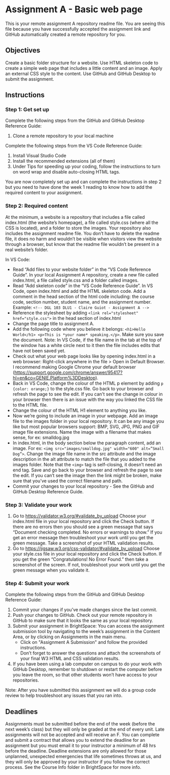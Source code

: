 # Assignment A - Basic web page
This is your remote assignment A repository readme file. You are seeing this file because you have successfully accepted the assignment link and GitHub automatically created a remote repository for you.
## Objectives
Create a basic folder structure for a website. Use HTML skeleton code to create a simple web page that includes a little content and an image. Apply an external CSS style to the content. Use GitHub and GitHub Desktop to submit the assignment. 
## Instructions

### Step 1: Get set up
Complete the following steps from the GitHub and GitHub Desktop Reference Guide:
1. Clone a remote repository to your local machine

Complete the following steps from the VS Code Reference Guide:
1. Install Visual Studio Code
2. Install the recommended extensions (all of them)
3. Under Tips for speeding up your coding, follow the instructions to turn on word wrap and disable auto-closing HTML tags.

You are now completely set up and can complete the instructions in step 2 but you need to have done the week 1 reading to know how to add the required content to your assignment.
### Step 2: Required content
At the minimum, a website is a repository that includes a file called index.html (the website’s homepage), a file called style.css (where all the CSS is located), and a folder to store the images.
Your repository also includes the assignment readme file. You don’t have to delete the readme file, it does no harm and wouldn’t be visible when visitors view the website through a browser, but know that the readme file wouldn’t be present in a real website’s folder.

In VS Code:
* Read “Add files to your website folder” in the “VS Code Reference Guide”. In your local Assignment A repository, create a new file called index.html, a file called style.css and a folder called images. 
* Read “Add skeleton code” in the “VS Code Reference Guide”. In VS Code, open index.html and add the HTML skeleton code. Add a comment in the head section of the html code including: the course code, section number, student name, and the assignment number. Example:
`<!-- DGL 103 DLU1 - Claire Guiot - Assignment A -->`
* Reference the stylesheet by adding `<link rel="stylesheet" href="style.css">` in the head section of index.html
* Change the page title to assignment A.
* Add the following code where you believe it belongs:
`<h1>Hello World</h1> <p>This is *your name* speaking.</p>`. Make sure you save the document. Note: In VS Code, if the file name in the tab at the top of the window has a white circle next to it then the file includes edits that have not been saved yet.
* Check out what your web page looks like by opening index.html in a web browser: Right-click anywhere in the file > Open in Default Browser. I recommend making Google Chrome your default browser (https://support.google.com/chrome/answer/95417?hl=en&co=GENIE.Platform%3DDesktop).
* Back in VS Code, change the colour of the HTML p element by adding `p {color: orange;}` to the style.css file. Go back to your browser and refresh the page to see the edit. If you can't see the change in colour in your browser then there is an issue with the way you linked the CSS file to the HTML file.
* Change the colour of the HTML H1 element to anything you like.
* Now we’re going to include an image in your webpage. Add an image file to the images folder in your local repository. It can be any image you like but most popular browsers support: BMP, SVG, JPG, PNG and GIF image file extensions. Name the image with a filename that makes sense, for ex: smalldog.jpg
* In index.html, in the body section below the paragraph content, add an image. For ex: `<img src="images/smalldog.jpg" width="600" alt=”Small Dog”>`. Change the image file name in the src attribute and the image description in the alt attribute to match the file that you added to the images folder. Note that the `<img>` tag is self-closing, it doesn’t need an end tag. Save and go back to your browser and refresh the page to see the edit. If you can’t see the image then the link might be broken, make sure that you’ve used the correct filename and path.
* Commit your changes to your local repository - See the GitHub and GitHub Desktop Reference Guide.

### Step 3: Validate your work
1. Go to https://validator.w3.org/#validate_by_upload 
Choose your index.html file in your local repository and click the Check button. If there are no errors then you should see a green message that says “Document checking completed. No errors or warnings to show.” If you get an error message then troubleshoot your work until you get the green message. 
Take a screenshot of your HTML validation results. 
2. Go to https://jigsaw.w3.org/css-validator/#validate_by_upload 
Choose your style.css file in your local repository and click the Check button.
If you get the green “Congratulations! No Error Found.” then take a screenshot of the screen. If not, troubleshoot your work until you get the green message when you validate it.

### Step 4: Submit your work
Complete the following steps from the GitHub and GitHub Desktop Reference Guide:
1. Commit your changes if you’ve made changes since the last commit.
2. Push your changes to GitHub. Check out your remote repository in GitHub to make sure that it looks the same as your local repository.
3. Submit your assignment in BrightSpace:
You can access the assignment submission tool by navigating to the week’s assignment in the Content Area, or by clicking on Assignments in the main menu. 
    * Click on "Assignment A Submission" and follow the provided instructions. 
    * Don’t forget to answer the questions and attach the screenshots of your final W3 HTML and CSS validation results.
4. If you have been using a lab computer on campus to do your work with GitHub Desktop, remember to shutdown or restart the computer before you leave the room, so that other students won’t have access to your repositories.

Note: After you have submitted this assignment we will do a group code review to help troubleshoot any issues that you ran into. 

## Deadlines
Assignments must be submitted before the end of the week (before the next week’s class) but they will only be graded at the end of every unit. Late assignments will not be accepted and will receive an F. You can complete and submit a contract that allows you to extend the deadline for an assignment but you must email it to your instructor a minimum of 48 hrs before the deadline. Deadline extensions are only allowed for those unplanned, unexpected emergencies that life sometimes throws at us, and they will only be approved by your instructor if you follow the correct process. See the Course Info folder in BrightSpace for more info.
